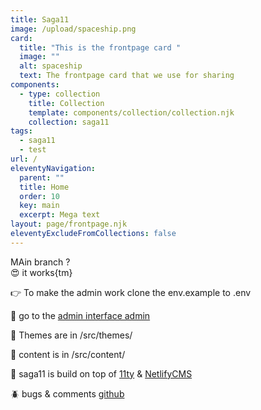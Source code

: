 ```yaml
---
title: Saga11
image: /upload/spaceship.png
card:
  title: "This is the frontpage card "
  image: ""
  alt: spaceship
  text: The frontpage card that we use for sharing
components:
  - type: collection
    title: Collection
    template: components/collection/collection.njk
    collection: saga11
tags:
  - saga11
  - test
url: /
eleventyNavigation:
  parent: ""
  title: Home
  order: 10
  key: main
  excerpt: Mega text
layout: page/frontpage.njk
eleventyExcludeFromCollections: false
---
```

M﻿Ain branch ?\
😍 it works{tm}

👉 To make the admin work clone the env.example to .env

🤖 go to the [admin interface admin](/admin)

💅 Themes are in /src/themes/

📜 content is in /src/content/

🎈 saga11 is build on top of [11ty](https://11ty.dev) & [NetlifyCMS](https://netlifycms.com)

🪲 bugs & comments [github](https://github.com/mortendk/saga11)